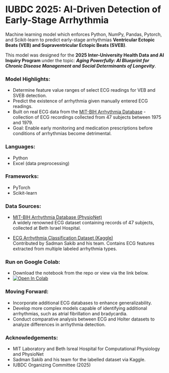 # IUBDC 2025: AI-Driven Detection of Early-Stage Arrhythmia

Machine learning model which enforces Python, NumPy, Pandas, Pytorch, and Scikit-learn to predict early-stage arrhythmias **Ventricular Ectopic Beats (VEB) and Supraventricular Ectopic Beats (SVEB)**.

This model was designed for the **2025 Inter-University Health Data and AI Inquiry Program** under the topic:
**_Aging Powerfully: AI Blueprint for Chronic Disease Management and Social Determinants of Longevity_**.

### Model Highlights:
- Determine feature value ranges of select ECG readings for VEB and SVEB detection.
- Predict the existence of arrhythmia given manually entered ECG readings.
- Built on real ECG data from the [MIT-BIH Arrhythmia Database](https://www.physionet.org/content/mitdb/1.0.0) - collection of ECG recordings collected from 47 subjects between 1975 and 1979.
- Goal: Enable early monitoring and medication prescriptions before conditions of arrhythmias become detrimental.

### Languages:
- Python
- Excel (data preprocessing)

### Frameworks:
- PyTorch
- Scikit-learn

### Data Sources:
- [MIT-BIH Arrhythmia Database (PhysioNet)](https://www.physionet.org/content/mitdb/1.0.0/)  
  A widely renowned ECG dataset containing records of 47 subjects, collected at Beth Israel Hospital.

- [ECG Arrhythmia Classification Dataset (Kaggle)](https://www.kaggle.com/datasets/sadmansakib7/ecg-arrhythmia-classification-dataset)  
  Contributed by Sadman Sakib and his team. Contains ECG features extracted from multiple labeled arrhythmia types.

### Run on Google Colab:
- Download the notebook from the repo or view via the link below.
- [![Open In Colab](https://colab.research.google.com/assets/colab-badge.svg)](
https://colab.research.google.com/drive/1x2xsWJDH2qf1m-Gc7OtGDaoRFZVNXf66?usp=sharing)

### Moving Forward:
- Incorporate additional ECG databases to enhance generalizability.
- Develop more complex models capable of identifying additional arrhythmias, such as atrial fibrillation and bradycardia.
- Conduct comparative analysis between ECG and Holter datasets to analyze differences in arrhythmia detection.

### Acknowledgements:
- MIT Laboratory and Beth Isreal Hospital for Computational Physiology and PhysioNet
- Sadman Sakib and his team for the labelled dataset via Kaggle.
- IUBDC Organizing Committee (2025)
